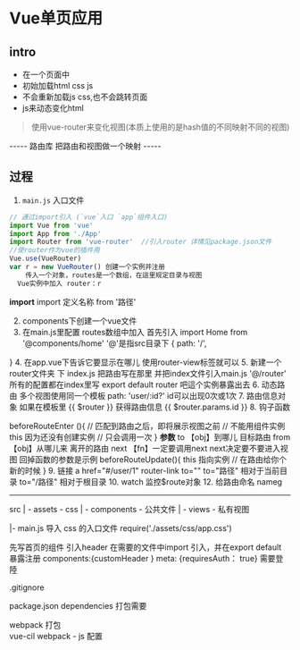 # Vue单页应用
## intro
- 在一个页面中
- 初始加载html css js
- 不会重新加载js css,也不会跳转页面
- js来动态变化html

> 使用vue-router来变化视图(本质上使用的是hash值的不同映射不同的视图)

\-----
路由库
把路由和视图做一个映射
\-----

## 过程
1. `main.js` 入口文件
  ```javascript
  // 通过import引入 (`vue`入口 `app`组件入口)
  import Vue from 'vue'
  import App from './App'
  import Router from 'vue-router'  //引入router 详情见package.json文件
  //使router作为vue的插件用
  Vue.use(VueRouter)
  var r = new VueRouter() 创建一个实例并注册
      传入一个对象，routes是一个数组，在這里规定目录与视图
    Vue实例中加入 router：r
   ```
   **import**
   import 定义名称 from '路径'

2. components下创建一个vue文件
3. 在main.js里配置  routes数组中加入
  首先引入 import Home from '@components/home'
    '@'是指src目录下
  {
    path: '/',

  }
4. 在app.vue下告诉它要显示在哪儿
  使用router-view标签就可以
5. 新建一个router文件夹 下 index.js 把路由写在那里
  并把index文件引入main.js '@/router'
  所有的配置都在index里写 export default router 吧這个实例暴露出去
 6. 动态路由 多个视图使用同一个模板
  path: 'user/:id?' id可以出现0次或1次
 7. 路由信息对象
  如果在模板里 {{ $router }}
  获得路由信息 {{ $router.params.id }}
8. 钩子函数

  beforeRouteEnter (){
    // 匹配到路由之后，即将展示视图之前
    // 不能用组件实例this 因为还没有创建实例
    // 只会调用一次
  }
  **参数**
  to   【obj】到哪儿   目标路由
  from 【obj】从哪儿来 离开的路由
  next 【fn】一定要调用next next决定要不要进入视图
    回掉函数的参数是示例
  beforeRouteUpdate(){
      this 指向实例
      // 在路由给你个新的时候
    }
9. 链接
  a href="#/user/1"
  router-link to=""
  to="路径" 相对于当前目录
  to="/路径" 相对于根目录
 10. watch 监控$route对象
 12. 给路由命名 nameg

---
src
| - assets - css
| - components - 公共文件
| - views - 私有视图

|- main.js
  导入 css 的入口文件
  require('./assets/css/app.css')

 先写首页的组件
 引入header
  在需要的文件中import 引入，并在export default 暴露注册 components:{customHeader }
meta: {requiresAuth： true} 需要登陸


.gitignore

package.json  dependencies 打包需要


webpack 打包  
vue-cil webpack - js 配置
